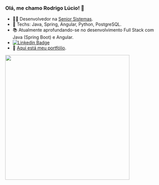### Olá, me chamo Rodrigo Lúcio! 👋

- :man_technologist: Desenvolvedor na <a href="https://www.senior.com.br/" target="_blank">Senior Sistemas</a>.    
- :rocket: Techs: Java, Spring, Angular, Python, PostgreSQL.
- :books: Atualmente aprofundando-se no desenvolvimento Full Stack com Java (Spring Boot) e Angular.
- [![Linkedin Badge](https://img.shields.io/badge/-LinkedIn-blue?style=flat-square&logo=Linkedin&logoColor=white&link=https://www.linkedin.com/in/rodrigo-lucio/)](https://www.linkedin.com/in/rodrigo-lucio/)
- :blue_book: <a href="https://rodrigo-lucio.github.io/" target="_blank">Aqui está meu portfólio</a>.
<img width="396px" align="left" src="https://github-readme-stats.vercel.app/api/top-langs/?username=rodrigo-lucio&theme=dark&layout=compact"/>

